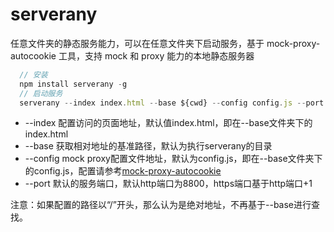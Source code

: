 # serverany

任意文件夹的静态服务能力，可以在任意文件夹下启动服务，基于 mock-proxy-autocookie 工具，支持 mock 和 proxy 能力的本地静态服务器

```javascript
  // 安装
  npm install serverany -g
  // 启动服务
  serverany --index index.html --base ${cwd} --config config.js --port 8800
```
* --index 配置访问的页面地址，默认值index.html，即在--base文件夹下的index.html
* --base 获取相对地址的基准路径，默认为执行serverany的目录
* --config mock proxy配置文件地址，默认为config.js，即在--base文件夹下的config.js，配置请参考[mock-proxy-autocookie](https://github.com/zhangshaolong/mock-proxy-autocookie "mock-proxy-autocookie")
* --port 默认的服务端口，默认http端口为8800，https端口基于http端口+1

注意：如果配置的路径以“/”开头，那么认为是绝对地址，不再基于--base进行查找。